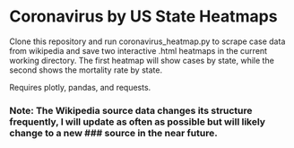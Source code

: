 # Coronavirus by US State Heatmaps

Clone this repository and run coronavirus_heatmap.py to scrape case data from wikipedia and save two interactive .html heatmaps in the current working directory. The first heatmap will show cases by state, while the second shows the mortality rate by state.

Requires plotly, pandas, and requests.

### Note: The Wikipedia source data changes its structure frequently, I will update as often as possible but will likely change to a new ### source in the near future.
